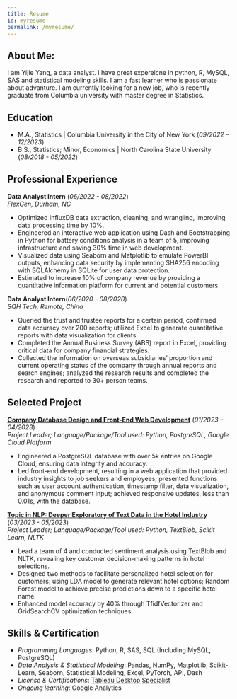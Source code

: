 ```yaml
---
title: Resume
id: myresume
permalink: /myresume/
---
```


## About Me:
I am Yijie Yang, a data analyst. I have great expereicne in python, R, MySQL, SAS and statistical modeling skills. I am a fast learner who is passionate about advanture. I am currently looking for a new job, who is recently graduate from Columbia university with master degree in Statistics.

## Education
- M.A., Statistics | Columbia University in the City of New York (_09/2022 – 12/2023_) 
- B.S., Statistics; Minor, Economics | North Carolina State University (_08/2018 - 05/2022_)

## Professional Experience 
**Data Analyst Intern** (_06/2022 - 08/2022_)   
*FlexGen, Durham, NC*

- Optimized InfluxDB data extraction, cleaning, and wrangling, improving data processing time by 10%.
- Engineered an interactive web application using Dash and Bootstrapping in Python for battery conditions analysis in a team of 5, improving infrastructure and saving 30% time in web development.
- Visualized data using Seaborn and Matplotlib to emulate PowerBI outputs, enhancing data security by implementing SHA256 encoding with SQLAlchemy in SQLite for user data protection.
- Estimated to increase 10% of company revenue by providing a quantitative information platform for current and potential customers.


**Data Analyst Intern**(_06/2020 - 08/2020_)  
*SQH Tech, Remote, China*

- Queried the trust and trustee reports for a certain period, confirmed data accuracy over 200 reports; utilized Excel to generate quantitative reports with data visualization for clients.
- Completed the Annual Business Survey (ABS) report in Excel, providing critical data for company financial strategies.
- Collected the information on overseas subsidiaries’ proportion and current operating status of the company through annual reports and search engines; analyzed the research results and completed the research and reported to 30+ person teams.

## Selected Project
**[Company Database Design and Front-End Web Development](https://github.com/wowNorth0516/w4111-proj1)**
(_01/2023 – 04/2023_)     
*Project Leader; Language/Package/Tool used: Python, PostgreSQL, Google Cloud Platform*
-	Engineered a PostgreSQL database with over 5k entries on Google Cloud, ensuring data integrity and accuracy.
-	Led front-end development, resulting in a web application that provided industry insights to job seekers and employees; presented functions such as user account authentication, timestamp filter, data visualization, and anonymous comment input; achieved responsive updates, less than 0.01s, with the database.

**[Topic in NLP: Deeper Exploratory of Text Data in the Hotel Industry](https://docs.google.com/presentation/d/1biqIb0QbGwsKtpsmcakE0LAmIj5108ToGKEETWxrVUk/edit?usp=sharing)** (_03/2023 - 05/2023_)   
*Project Leader; Language/Package/Tool used: Python, TextBlob, Scikit Learn, NLTK* 
-	Lead a team of 4 and conducted sentiment analysis using TextBlob and NLTK, revealing key customer decision-making patterns in hotel selections.
-	Designed two methods to facilitate personalized hotel selection for customers; using LDA model to generate relevant hotel options; Random Forest model to achieve precise predictions down to a specific hotel name. 
-	Enhanced model accuracy by 40% through TfidfVectorizer and GridSearchCV optimization techniques. 

## Skills & Certification
-	_Programming Languages_: Python, R, SAS, SQL (Including MySQL, PostgreSQL)
-	_Data Analysis & Statistical Modeling_: Pandas, NumPy, Matplotlib, Scikit-Learn, Seaborn, Statistical Modeling, Excel, PyTorch, API, Dash
-	_License & Certifications_: [Tableau Desktop Specialist](https://www.credly.com/badges/47772b8d-3ada-495c-a340-bc24dfe51685/public_url)
-	_Ongoing learning_: Google Analytics
